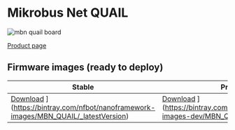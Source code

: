 # Mikrobus Net QUAIL

![mbn quail board](../../images/reference-targets/mbn-quail_board.png)

[Product page](https://www.mikrobusnet.org/project/quail-mainboard)

## Firmware images (ready to deploy)

| Stable | Preview |
|---|---|
| [Download](https://api.bintray.com/packages/nfbot/nanoframework-images/MBN_QUAIL/images/download.svg) ](<https://bintray.com/nfbot/nanoframework-images/MBN_QUAIL/_latestVersion>) | [Download](https://api.bintray.com/packages/nfbot/nanoframework-images-dev/MBN_QUAIL/images/download.svg) ](<https://bintray.com/nfbot/nanoframework-images-dev/MBN_QUAIL/_latestVersion>) |
